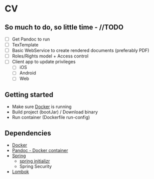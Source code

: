 # CV

## So much to do, so little time - //TODO

- [ ] Get Pandoc to run
- [ ] TexTemplate
- [ ] Basic WebService to create rendered documents (preferably PDF)
- [ ] Roles/Rights model + Access control
- [ ] Client app to update privileges
    - [ ] iOS
    - [ ] Android
    - [ ] Web

## Getting started

- Make sure [Docker](https://www.docker.com/get-started/) is running
- Build project (bootJar) / Download binary
- Run container (Dockerfile run-config)

## Dependencies

- [Docker](https://www.docker.com/)
- [Pandoc - Docker container](https://hub.docker.com/r/pandoc/latex)
- [Spring](https://spring.io/)
  - [spring initializr](https://start.spring.io/)
  - Spring Security
- [Lombok](https://projectlombok.org/)